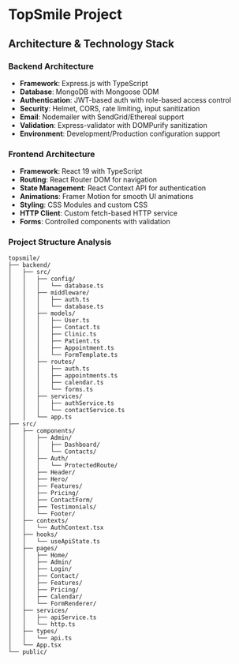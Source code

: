 # TopSmile Project 

## Architecture & Technology Stack

### Backend Architecture
- **Framework**: Express.js with TypeScript
- **Database**: MongoDB with Mongoose ODM
- **Authentication**: JWT-based auth with role-based access control
- **Security**: Helmet, CORS, rate limiting, input sanitization
- **Email**: Nodemailer with SendGrid/Ethereal support
- **Validation**: Express-validator with DOMPurify sanitization
- **Environment**: Development/Production configuration support

### Frontend Architecture
- **Framework**: React 19 with TypeScript
- **Routing**: React Router DOM for navigation
- **State Management**: React Context API for authentication
- **Animations**: Framer Motion for smooth UI animations
- **Styling**: CSS Modules and custom CSS
- **HTTP Client**: Custom fetch-based HTTP service
- **Forms**: Controlled components with validation

### Project Structure Analysis

```
topsmile/
├── backend/
│   ├── src/
│   │   ├── config/
│   │   │   └── database.ts
│   │   ├── middleware/
│   │   │   ├── auth.ts
│   │   │   └── database.ts
│   │   ├── models/
│   │   │   ├── User.ts
│   │   │   ├── Contact.ts
│   │   │   ├── Clinic.ts
│   │   │   ├── Patient.ts
│   │   │   ├── Appointment.ts
│   │   │   └── FormTemplate.ts
│   │   ├── routes/
│   │   │   ├── auth.ts
│   │   │   ├── appointments.ts
│   │   │   ├── calendar.ts
│   │   │   └── forms.ts
│   │   ├── services/
│   │   │   ├── authService.ts
│   │   │   └── contactService.ts
│   │   └── app.ts
├── src/
│   ├── components/
│   │   ├── Admin/
│   │   │   ├── Dashboard/
│   │   │   └── Contacts/
│   │   ├── Auth/
│   │   │   └── ProtectedRoute/
│   │   ├── Header/
│   │   ├── Hero/
│   │   ├── Features/
│   │   ├── Pricing/
│   │   ├── ContactForm/
│   │   ├── Testimonials/
│   │   └── Footer/
│   ├── contexts/
│   │   └── AuthContext.tsx
│   ├── hooks/
│   │   └── useApiState.ts
│   ├── pages/
│   │   ├── Home/
│   │   ├── Admin/
│   │   ├── Login/
│   │   ├── Contact/
│   │   ├── Features/
│   │   ├── Pricing/
│   │   ├── Calendar/
│   │   └── FormRenderer/
│   ├── services/
│   │   ├── apiService.ts
│   │   └── http.ts
│   ├── types/
│   │   └── api.ts
│   └── App.tsx
└── public/
```
